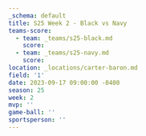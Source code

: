 ```yaml
---
_schema: default
title: S25 Week 2 - Black vs Navy
teams-score:
  - team: _teams/s25-black.md
    score:
  - team: _teams/s25-navy.md
    score:
location: _locations/carter-baron.md
field: '1'
date: 2023-09-17 09:00:00 -0400
season: 25
week: 2
mvp: ''
game-ball: ''
sportsperson: ''
---
```

